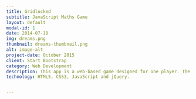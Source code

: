 ```yaml
---
title: Gridlocked
subtitle: JavaScript Maths Game
layout: default
modal-id: 1
date: 2014-07-18
img: dreams.png
thumbnail: dreams-thumbnail.png
alt: image-alt
project-date: October 2015
client: Start Bootstrap
category: Web Development
description: This app is a web-based game designed for one player. The aim of the game is for the player to answer as many random mathematical equations as possible within 30 seconds. I initially created the gameplay using JavaScript, but later changed much of it to jQuery. I then built a simple grid design in the HTML, to which I added custom CSS styling. To create the pulsing buttons and title slide-in affect, I used Animate.css.
technology: HTML5, CSS3, JavaScript and jQuery.


---
```


